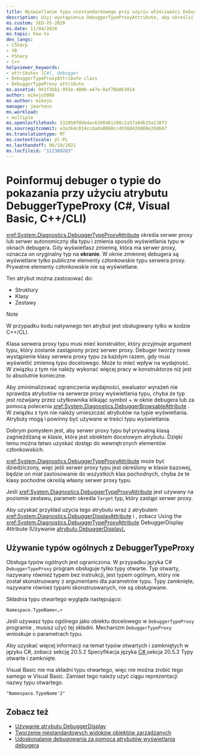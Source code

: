 ```yaml
---
title: Wyświetlanie typu niestandardowego przy użyciu właściwości DebuggerTypeProxy | Microsoft Docs
description: Użyj wystąpienia DebuggerTypeProxyAttribute, aby określić serwer proxy (element autonomiczny) dla typu, aby zmienić sposób wyświetlania typu w oknach debugera.
ms.custom: SEO-VS-2020
ms.date: 11/04/2016
ms.topic: how-to
dev_langs:
- CSharp
- VB
- FSharp
- C++
helpviewer_keywords:
- attributes [C#], debugger
- DebuggerTypeProxyAttribute class
- DebuggerTypeProxy attribute
ms.assetid: 943f3bb1-993e-4800-a47e-0af78b063014
author: mikejo5000
ms.author: mikejo
manager: jmartens
ms.workload:
- multiple
ms.openlocfilehash: 532850f8bb4ac6198481188c2a57a8db15a13873
ms.sourcegitcommit: e3a364c014ccdada0860cc4930d428808e20d667
ms.translationtype: MT
ms.contentlocale: pl-PL
ms.lasthandoff: 06/19/2021
ms.locfileid: "112389283"
---
```

# <a name="tell-the-debugger-what-type-to-show-using-debuggertypeproxy-attribute-c-visual-basic-ccli"></a>Poinformuj debuger o typie do pokazania przy użyciu atrybutu DebuggerTypeProxy (C#, Visual Basic, C++/CLI)

<xref:System.Diagnostics.DebuggerTypeProxyAttribute> określa serwer proxy lub serwer autonomiczny dla typu i zmienia sposób wyświetlania typu w oknach debugera. Gdy wyświetlasz zmienną, która ma serwer proxy, oznacza on oryginalny typ na **ekranie**. W oknie zmiennej debugera są wyświetlane tylko publiczne elementy członkowskie typu serwera proxy. Prywatne elementy członkowskie nie są wyświetlane.

Ten atrybut można zastosować do:

- Struktury
- Klasy
- Zestawy

> [!NOTE]
> W przypadku kodu natywnego ten atrybut jest obsługiwany tylko w kodzie C++/CLI.

Klasa serwera proxy typu musi mieć konstruktor, który przyjmuje argument typu, który zostanie zastąpiony przez serwer proxy. Debuger tworzy nowe wystąpienie klasy serwera proxy typu za każdym razem, gdy musi wyświetlić zmienną typu docelowego. Może to mieć wpływ na wydajność. W związku z tym nie należy wykonać więcej pracy w konstruktorze niż jest to absolutnie konieczne.

Aby zminimalizować ograniczenia wydajności, ewaluator wyrażeń nie sprawdza atrybutów na serwerze proxy wyświetlania typu, chyba że typ jest rozwijany przez użytkownika klikając symbol + w oknie debugera lub za pomocą polecenia <xref:System.Diagnostics.DebuggerBrowsableAttribute> . W związku z tym nie należy umieszczać atrybutów na typie wyświetlania. Atrybuty mogą i powinny być używane w treści typu wyświetlania.

Dobrym pomysłem jest, aby serwer proxy typu był prywatną klasą zagnieżdżaną w klasie, która jest obiektem docelowym atrybutu. Dzięki temu można łatwo uzyskać dostęp do wewnętrznych elementów członkowskich.

<xref:System.Diagnostics.DebuggerTypeProxyAttribute> może być dziedziczony, więc jeśli serwer proxy typu jest określony w klasie bazowej, będzie on miał zastosowanie do wszystkich klas pochodnych, chyba że te klasy pochodne określą własny serwer proxy typu.

Jeśli <xref:System.Diagnostics.DebuggerTypeProxyAttribute> jest używany na poziomie zestawu, parametr określa `Target` typ, który zastąpi serwer proxy.

Aby uzyskać przykład użycia tego atrybutu wraz z atrybutem <xref:System.Diagnostics.DebuggerDisplayAttribute> i , zobacz Using the <xref:System.Diagnostics.DebuggerTypeProxyAttribute> DebuggerDisplay Attribute (Używanie [atrybutu DebuggerDisplay).](../debugger/using-the-debuggerdisplay-attribute.md)

## <a name="using-generics-with-debuggertypeproxy"></a>Używanie typów ogólnych z DebuggerTypeProxy

Obsługa typów ogólnych jest ograniczona. W przypadku języka C# `DebuggerTypeProxy` program obsługuje tylko typy otwarte. Typ otwarty, nazywany również typem bez instrukcji, jest typem ogólnym, który nie został skonstruowany z argumentami dla parametrów typu. Typy zamknięte, nazywane również typami skonstruowanych, nie są obsługiwane.

Składnia typu otwartego wygląda następująco:

`Namespace.TypeName<,>`

Jeśli używasz typu ogólnego jako obiektu docelowego w `DebuggerTypeProxy` programie , musisz użyć tej składni. Mechanizm `DebuggerTypeProxy` wnioskuje o parametrach typu.

Aby uzyskać więcej informacji na temat typów otwartych i zamkniętych w języku C#, zobacz sekcję 20.5.2 Specyfikacja języka [C#,](/dotnet/csharp/language-reference/language-specification)sekcja 20.5.2 Typy otwarte i zamknięte.

Visual Basic nie ma składni typu otwartego, więc nie można zrobić tego samego w Visual Basic. Zamiast tego należy użyć ciągu reprezentacji nazwy typu otwartego.

`"Namespace.TypeName'2"`

## <a name="see-also"></a>Zobacz też

- [Używanie atrybutu DebuggerDisplay](../debugger/using-the-debuggerdisplay-attribute.md)
- [Tworzenie niestandardowych widoków obiektów zarządzanych](../debugger/create-custom-views-of-managed-objects.md)
- [Udoskonalanie debugowania za pomocą atrybutów wyświetlania debugera](/dotnet/framework/debug-trace-profile/enhancing-debugging-with-the-debugger-display-attributes)
